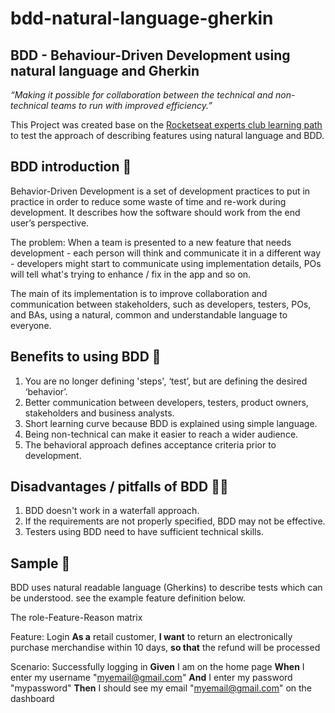 # bdd-natural-language-gherkin

## BDD - Behaviour-Driven Development using natural language and Gherkin

_“Making it possible for collaboration between the technical and non-technical teams to run with improved efficiency.”_

This Project was created base on the [Rocketseat experts club learning path](https://www.rocketseat.com.br/) to test the approach of describing features using natural language and BDD.

## BDD introduction 🐒

Behavior-Driven Development is a set of development practices to put in practice in order to reduce some waste of time and re-work during development.
It describes how the software should work from the end user’s perspective.

The problem: When a team is presented to a new feature that needs development - each person will think and communicate it in a different way - developers might start to communicate using implementation details, POs will tell what's trying to enhance / fix in the app and so on.

The main of its implementation is to improve collaboration and communication between stakeholders, such as developers, testers, POs, and BAs, using a natural, common and understandable language to everyone.

## Benefits to using BDD 🚀

1. You are no longer defining 'steps', ‘test’, but are defining the desired ‘behavior’.
2. Better communication between developers, testers, product owners, stakeholders and business analysts.
3. Short learning curve because BDD is explained using simple language.
4. Being non-technical can make it easier to reach a wider audience.
5. The behavioral approach defines acceptance criteria prior to development.

## Disadvantages / pitfalls of BDD 🤷‍♀️

1. BDD doesn't work in a waterfall approach.
2. If the requirements are not properly specified, BDD may not be effective.
3. Testers using BDD need to have sufficient technical skills.

## Sample 🧐

BDD uses natural readable language (Gherkins) to describe tests which can be understood. see the example feature definition below.

The role-Feature-Reason matrix

Feature: Login
**As a** retail customer,
**I want** to return an electronically purchase merchandise within 10 days,
**so that** the refund will be processed

Scenario: Successfully logging in
**Given** I am on the home page
**When** I enter my username "myemail@gmail.com"
**And** I enter my password "mypassword"
**Then** I should see my email "myemail@gmail.com" on the dashboard

